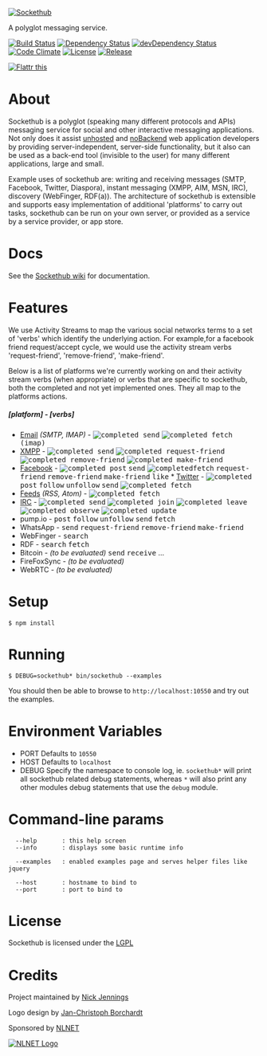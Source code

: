 [![Sockethub](http://sockethub.org/res/img/sockethub-logo.svg)](http://sockethub.org)

A polyglot messaging service.

[![Build Status](http://img.shields.io/travis/sockethub/sockethub.svg?style=flat)](https://travis-ci.org/sockethub/sockethub)
[![Dependency Status](http://img.shields.io/david/sockethub/sockethub.svg?style=flat)](https://david-dm.org/sockethub/sockethub#info=dependencies)
[![devDependency Status](http://img.shields.io/david/dev/sockethub/sockethub.svg?style=flat)](https://david-dm.org/sockethub/sockethub#info=devDependencies)
[![Code Climate](http://img.shields.io/codeclimate/github/sockethub/sockethub.svg?style=flat)](https://codeclimate.com/github/sockethub/sockethub)
[![License](https://img.shields.io/npm/l/sockethub.svg?style=flat)](https://raw.githubusercontent.com/sockethub/sockethub/master/LICENSE)
[![Release](http://img.shields.io/github/release/sockethub/sockethub.svg?style=flat)](https://github.com/silverbucket/sockethub/releases)

[![Flattr this](http://api.flattr.com/button/flattr-badge-large.png)](http://flattr.com/thing/1154379/Sockethub)

# About
Sockethub is a polyglot (speaking many different protocols and APIs) messaging service for social and other interactive messaging applications. Not only does it assist [unhosted](http://unhosted.org) and [noBackend](http://nobackend.org) web application developers by providing server-independent, server-side functionality, but it also can be used as a back-end tool (invisible to the user) for many different applications, large and small.

Example uses of sockethub are: writing and receiving messages (SMTP, Facebook, Twitter, Diaspora), instant messaging (XMPP, AIM, MSN, IRC), discovery (WebFinger, RDF(a)). The architecture of sockethub is extensible and supports easy implementation of additional 'platforms' to carry out tasks, sockethub can be run on your own server, or provided as a service by a service provider, or app store.

# Docs

See the [Sockethub wiki](https://github/sockethub/sockethub/wiki) for documentation.

# Features
We use Activity Streams to map the various social networks terms to a set of 'verbs' which identify the underlying action. For example,for a facebook friend request/accept cycle, we would use the activity stream verbs 'request-friend', 'remove-friend', 'make-friend'.

Below is a list of platforms we're currently working on and their activity stream verbs (when appropriate) or verbs that are specific to sockethub, both the completed and not yet implemented ones. They all map to the platforms actions.

##### [platform] - [verbs]
* <needs porting> [Email](https://github.com/sockethub/sockethub-platform-email) *(SMTP, IMAP)* - <kbd>![completed](http://sockethub.org/res/img/checkmark.png) send</kbd> <kbd>![completed](http://sockethub.org/res/img/checkmark.png) fetch (imap)</kbd>
* <needs porting> [XMPP](https://github.com/sockethub/sockethub-platform-xmpp) - <kbd>![completed](http://sockethub.org/res/img/checkmark.png) send</kbd> <kbd>![completed](http://sockethub.org/res/img/checkmark.png) request-friend</kbd> <kbd>![completed](http://sockethub.org/res/img/checkmark.png) remove-friend</kbd> <kbd>![completed](http://sockethub.org/res/img/checkmark.png) make-friend</kbd>
* <needs porting> [Facebook](https://github.com/sockethub/sockethub-platform-facebook) - <kbd>![completed](http://sockethub.org/res/img/checkmark.png) post</kbd> <kbd>send</kbd> <kbd>![completed](http://sockethub.org/res/img/checkmark.png)fetch</kbd> <kbd>request-friend</kbd> <kbd>remove-friend</kbd> <kbd>make-friend</kbd> <kbd>like</kbd>
*<need porting> [Twitter](https://github.com/sockethub/sockethub-platform-twitter) - <kbd>![completed](http://sockethub.org/res/img/checkmark.png) post</kbd> <kbd>follow</kbd> <kbd>unfollow</kbd> <kbd>send</kbd> <kbd>![completed](http://sockethub.org/res/img/checkmark.png) fetch</kbd>
* [Feeds](https://github.com/sockethub/sockethub-platform-feeds) *(RSS, Atom)* - <kbd>![completed](http://sockethub.org/res/img/checkmark.png) fetch</kbd>
* [IRC](https://github.com/sockethub/sockethub-platform-irc) - <kbd>![completed](http://sockethub.org/res/img/checkmark.png) send</kbd> <kbd>![completed](http://sockethub.org/res/img/checkmark.png) join</kbd> <kbd>![completed](http://sockethub.org/res/img/checkmark.png) leave</kbd> <kbd>![completed](http://sockethub.org/res/img/checkmark.png) observe</kbd> <kbd>![completed](http://sockethub.org/res/img/checkmark.png) update</kbd>
* pump.io - <kbd>post</kbd> <kbd>follow</kbd> <kbd>unfollow</kbd> <kbd>send</kbd> <kbd>fetch</kbd>
* WhatsApp - <kbd>send</kbd> <kbd>request-friend</kbd> <kbd>remove-friend</kbd> <kbd>make-friend</kbd>
* WebFinger - <kbd>search</kbd>
* RDF - <kbd>search</kbd> <kbd>fetch</kbd>
* Bitcoin - *(to be evaluated)* <kbd>send</kbd> <kbd>receive</kbd> ...
* FireFoxSync - *(to be evaluated)*
* WebRTC - *(to be evaluated)*


# Setup

`$ npm install`

# Running

`$ DEBUG=sockethub* bin/sockethub --examples`

You should then be able to browse to `http://localhost:10550` and try out the examples.

# Environment Variables

* PORT
Defaults to `10550`
* HOST
Defaults to `localhost`
* DEBUG
Specify the namespace to console log, ie. `sockethub*` will print all sockethub related debug statements, whereas `*` will also print any other modules debug statements that use the `debug` module.

# Command-line params
```
  --help       : this help screen
  --info       : displays some basic runtime info

  --examples   : enabled examples page and serves helper files like jquery

  --host       : hostname to bind to
  --port       : port to bind to
```

# License

Sockethub is licensed under the [LGPL](https://github.com/sockethub/sockethub/blob/master/LICENSE)

# Credits

Project maintained by [Nick Jennings](http://github.com/silverbucket)

Logo design by [Jan-Christoph Borchardt](http://jancborchardt.net)

Sponsored by [NLNET](http://nlnet.nl)

[![NLNET Logo](http://sockethub.org/res/img/nlnet-logo.svg)](http://nlnet.nl)

